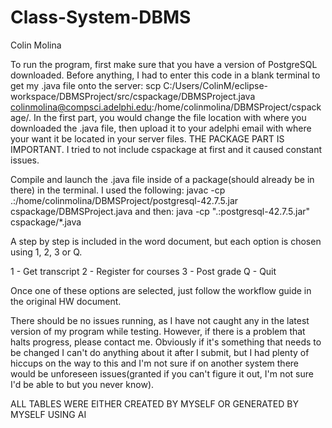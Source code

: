 # Class-System-DBMS
Colin Molina

To run the program, first make sure that you have a version of PostgreSQL downloaded. Before anything, I had to enter this code in a blank terminal to get my .java file onto the server: 
scp C:/Users/ColinM/eclipse-workspace/DBMSProject/src/cspackage/DBMSProject.java colinmolina@compsci.adelphi.edu:/home/colinmolina/DBMSProject/cspackage/. 
In the first part, you would change the file location with where you downloaded the .java file, then upload it to your adelphi email with where your want it be located in your server files. THE PACKAGE PART IS IMPORTANT. I tried to not include cspackage at first and it caused constant issues.

Compile and launch the .java file inside of a package(should already be in there) in the terminal. I used the following: 
javac -cp .:/home/colinmolina/DBMSProject/postgresql-42.7.5.jar cspackage/DBMSProject.java
and then:
java -cp ".:postgresql-42.7.5.jar" cspackage/*.java

 A step by step is included in the word document, but each option is chosen using 1, 2, 3 or Q. 

1 - Get transcript
2 - Register for courses
3 - Post grade
Q - Quit

Once one of these options are selected, just follow the workflow guide in the original HW document.

There should be no issues running, as I have not caught any in the latest version of my program while testing. However, if there is a problem that halts progress, please contact me. Obviously if it's something that needs to be changed I can't do anything about it after I submit, but I had plenty of hiccups on the way to this and I'm not sure if on another system there would be unforeseen issues(granted if you can't figure it out, I'm not sure I'd be able to but you never know).

ALL TABLES WERE EITHER CREATED BY MYSELF OR GENERATED BY MYSELF USING AI
